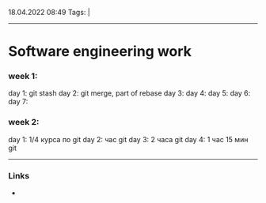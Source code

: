 18.04.2022  08:49
Tags:  |
____

# Software engineering work

### week 1:
day 1: git stash
day 2: git merge, part of rebase
day 3: 
day 4:
day 5: 
day 6:
day 7:

### week 2:
day 1: 1/4 курса по git
day 2: час git
day 3: 2 часа git
day 4: 1 час 15 мин git
____ 
### Links
-
